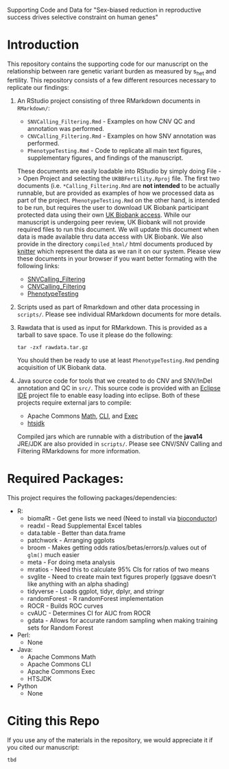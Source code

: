 Supporting Code and Data for "Sex-biased reduction in reproductive success drives selective constraint on human genes"

# Introduction

This repository contains the supporting code for our manuscript on the relationship between rare genetic variant burden as measured by s<sub>het</sub> and fertility. This repository consists of a few different resources necessary to replicate our findings:

1. An RStudio project consisting of three RMarkdown documents in `RMarkdown/`:
    + `SNVCalling_Filtering.Rmd` - Examples on how CNV QC and annotation was performed.
    + `CNVCalling_Filtering.Rmd` - Examples on how SNV annotation was performed.
    + `PhenotypeTesting.Rmd` - Code to replicate all main text figures, supplementary figures, and findings of the manuscript.
    
    These documents are easily loadable into RStudio by simply doing File -> Open Project and selecting the `UKBBFertility.Rproj` file. The first two documents (i.e. `*Calling_Filtering.Rmd` are **not intended** to be actually runnable, but are provided as examples of how we processed data as part of the project. `PhenotypeTesting.Rmd` on the other hand, is intended to be run, but requires the user to download UK Biobank participant protected data using their own [UK Biobank access](https://www.ukbiobank.ac.uk/register-apply/). While our manuscript is undergoing peer review, UK Biobank will not provide required files to run this document. We will update this document when data is made available thru data access with UK Biobank. We also provide in the directory `compiled_html/` html documents produced by [knitter](https://www.rforge.net/doc/packages/knitr/knit.html) which represent the data as we ran it on our system. Please view these documents in your browser if you want better formating with the following links:
    + [SNVCalling_Filtering](https://htmlpreview.github.io/?https://github.com/eugenegardner/UKBBFertility/blob/master/compiled_html/SNVCalling_Filtering.html)
    + [CNVCalling_Filtering](https://htmlpreview.github.io/?https://github.com/eugenegardner/UKBBFertility/blob/master/compiled_html/CNVCalling_Filtering.html)
    + [PhenotypeTesting](https://htmlpreview.github.io/?https://github.com/eugenegardner/UKBBFertility/blob/master/compiled_html/PhenotypeTesting.html)

2. Scripts used as part of Rmarkdown and other data processing in `scripts/`. Please see individual RMarkdown documents for more details.

3. Rawdata that is used as input for RMarkdown. This is provided as a tarball to save space. To use it please do the following:

    ```
    tar -zxf rawdata.tar.gz
    ```

    You should then be ready to use at least `PhenotypeTesting.Rmd` pending acquisition of UK Biobank data.

4. Java source code for tools that we created to do CNV and SNV/InDel annotation and QC in `src/`. This source code is provided with an [Eclipse IDE](https://www.eclipse.org/) project file to enable easy loading into eclipse. Both of these projects require external jars to compile:
    + Apache Commons [Math](http://commons.apache.org/proper/commons-math/), [CLI](http://commons.apache.org/proper/commons-cli/), and [Exec](http://commons.apache.org/proper/commons-exec/)
    + [htsjdk](https://github.com/samtools/htsjdk)

    Compiled jars which are runnable with a distribution of the **java14** JRE/JDK are also provided in `scripts/`. Please see CNV/SNV Calling and Filtering RMarkdowns for more information.

# Required Packages:

This project requires the following packages/dependencies:

* R:
    + biomaRt - Get gene lists we need (Need to install via [bioconductor](https://www.bioconductor.org/))
    + readxl - Read Supplemental Excel tables
    + data.table - Better than data.frame
    + patchwork - Arranging ggplots
    + broom - Makes getting odds ratios/betas/errors/p.values out of `glm()` much easier
    + meta - For doing meta analysis
    + mratios - Need this to calculate 95% CIs for ratios of two means
    + svglite - Need to create main text figures properly (ggsave doesn't like anything with an alpha shading)
    + tidyverse - Loads ggplot, tidyr, dplyr, and stringr
    + randomForest - R randomForest implementation
    + ROCR - Builds ROC curves
    + cvAUC - Determines CI for AUC from ROCR
    + gdata - Allows for accurate random sampling when making training sets for Random Forest
* Perl:
    + None
* Java:
    + Apache Commons Math
    + Apache Commons CLI
    + Apache Commons Exec
    + HTSJDK
* Python
    + None

# Citing this Repo

If you use any of the materials in the repository, we would appreciate it if you cited our manuscript:

    tbd
